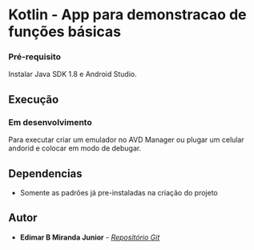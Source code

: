 # Kotlin - App para demonstracao de funções básicas

### Pré-requisito

Instalar Java SDK 1.8 e Android Studio.

## Execução
### Em desenvolvimento

Para executar criar um emulador no AVD Manager ou plugar um celular andorid e colocar em modo de debugar.


## Dependencias

* Somente as padrões já pre-instaladas na criação do projeto

## Autor

* **Edimar B Miranda Junior** - *[Repositório Git](https://github.com/edimarbmjunior)*